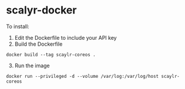 # scalyr-docker

To install:

1. Edit the Dockerfile to include your API key
2. Build the Dockerfile
```
docker build --tag scaylr-coreos .
```
3. Run the image
```
docker run --privileged -d --volume /var/log:/var/log/host scaylr-coreos
```
